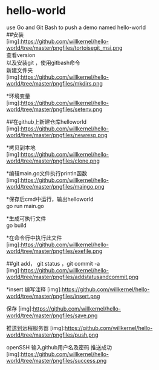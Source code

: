 # hello-world<br>
use Go and Git Bash to push a demo named hello-world<br>
##安装 <br>
[img]:https://github.com/willkernel/hello-world/tree/master/pngfiles/tortoisegit_msi.png<br>
查看version<br>
以及安装git ，使用gitbash命令<br>
新建文件夹<br>
[img]:https://github.com/willkernel/hello-world/tree/master/pngfiles/mkdirs.png<br>

*环境变量<br>
[img]:https://github.com/willkernel/hello-world/tree/master/pngfiles/setenv.png<br>

##在github上新建仓库helloworld<br>
[img]:https://github.com/willkernel/hello-world/tree/master/pngfiles/newresp.png<br>

*拷贝到本地<br>
[img]:https://github.com/willkernel/hello-world/tree/master/pngfiles/clone.png<br>

*编辑main.go文件执行println函数<br>
[img]:https://github.com/willkernel/hello-world/tree/master/pngfiles/maingo.png<br>

*保存后cmd中运行，输出helloworld<br>
go run main.go<br>

*生成可执行文件<br>
go build<br>

*在命令行中执行此文件<br>
[img]:https://github.com/willkernel/hello-world/tree/master/pngfiles/exefile.png<br>

##git add， git status ，git commit -a 
[img]:https://github.com/willkernel/hello-world/tree/master/pngfiles/addstatusandcommit.png<br>

*insert 编写注释
[img]:https://github.com/willkernel/hello-world/tree/master/pngfiles/insert.png<br>

保存
[img]:https://github.com/willkernel/hello-world/tree/master/pngfiles/save.png<br>

推送到远程服务器
[img]:https://github.com/willkernel/hello-world/tree/master/pngfiles/push.png<br>


openSSH 输入github用户名及密码
推送成功<br>
[img]:https://github.com/willkernel/hello-world/tree/master/pngfiles/success.png
